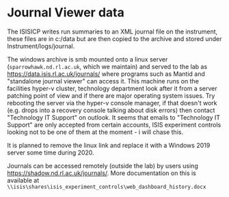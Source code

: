 # Journal Viewer data

The ISISICP writes run summaries to an XML journal file on the instrument, these files are in c:/data but are then copied to the archive and stored under Instrument/logs/journal. 

The windows archive is smb mounted onto a linux server (`sparrowhawk.nd.rl.ac.uk`, which we maintain) and served to the lab as https://data.isis.rl.ac.uk/journals/ where programs such as Mantid and "standalone journal viewer" can access it. This machine runs on the facilities hyper-v cluster, technology department look after it from a server patching point of view and if there are major operating system issues. Try rebooting the server via the hyper-v console manager, if that doesn't work (e.g. drops into a recovery console talking about disk errors) then contact "Technology IT Support" on outlook. It seems that emails to "Technology IT Support" are only accepted from certain accounts, ISIS experiment controls looking not to be one of them at the moment - i will chase this.    

It is planned to remove the linux link and replace it with a Windows 2019 server some time during 2020.

Journals can be accessed remotely (outside the lab) by users using https://shadow.nd.rl.ac.uk/journals/. More documentation on this is available at `\\isis\shares\isis_experiment_controls\web_dashboard_history.docx`